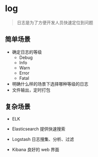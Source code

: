 # log
> 日志是为了方便开发人员快速定位到问题



## 简单场景

- 确定日志的等级
    - Debug
    - Info
    - Warn
    - Error
    - Fatal
- 明确什么样的场景下选择哪种等级的日志
- 文件输出，定时打包



## 复杂场景

- ELK

- Elasticsearch 提供快速搜索
- Logstash 日志搜集、分析、过滤
- Kibana 良好的 web 界面
    

